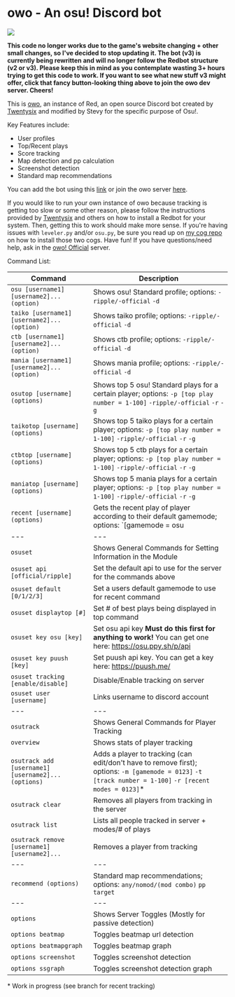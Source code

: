 # owo - An osu! Discord bot
[<img src="https://discordapp.com/api/guilds/290312423309705218/widget.png?style=shield">](https://discord.gg/aNKde73)

**This code no longer works due to the game's website changing + other small changes, so I've decided to stop updating it. The bot (v3) is currently being rewritten and will no longer follow the Redbot structure (v2 or v3). Please keep this in mind as you contemplate wasting 3+ hours trying to get this code to work. If you want to see what new stuff v3 might offer, click that fancy button-looking thing above to join the owo dev server. Cheers!**

This is [owo](http://owobot.xyz/), an instance of Red, an open source Discord bot created by [Twentysix](https://github.com/Twentysix26/Red-DiscordBot) and modified by Stevy for the specific purpose of Osu!.

Key Features include:
- User profiles
- Top/Recent plays
- Score tracking
- Map detection and pp calculation
- Screenshot detection
- Standard map recommendations

You can add the bot using this [link](https://discordapp.com/oauth2/authorize?client_id=289066747443675143&scope=bot&permissions=305187840) or join the owo server [here](https://discord.gg/aNKde73).

If you would like to run your own instance of owo because tracking is getting too slow or some other reason, please follow the instructions provided by [Twentysix](https://twentysix26.github.io/Red-Docs/) and others on how to install a Redbot for your system. Then, getting this to work should make more sense. If you're having issues with `leveler.py` and/or `osu.py`, be sure you read up on [my cog repo](https://github.com/AznStevy/Maybe-Useful-Cogs) on how to install those two cogs. Have fun! If you have questions/need help, ask in the [owo! Official](https://discord.gg/aNKde73) server.

Command List:

| Command | Description |
| --- | --- |
| `osu [username1] [username2]... (option)` | Shows osu! Standard profile; options: `-ripple/-official` `-d`|
| `taiko [username1] [username2]... (option)` | Shows taiko profile; options: `-ripple/-official` `-d`|
| `ctb [username1] [username2]... (option)` | Shows ctb profile; options: `-ripple/-official` `-d`|
| `mania [username1] [username2]... (option)` | Shows mania profile; options: `-ripple/-official` `-d`|
| `osutop [username] (options)` | Shows top 5 osu! Standard plays for a certain player; options: `-p [top play number = 1-100]` `-ripple/-official` `-r` `-g`|
| `taikotop [username] (options)` | Shows top 5 taiko plays for a certain player; options: `-p [top play number = 1-100]` `-ripple/-official` `-r` `-g`|
| `ctbtop [username] (options)` | Shows top 5 ctb plays for a certain player; options: `-p [top play number = 1-100]` `-ripple/-official` `-r` `-g`|
| `maniatop [username] (options)` | Shows top 5 mania plays for a certain player; options: `-p [top play number = 1-100]` `-ripple/-official` `-r` `-g`|
| `recent [username] (options)` | Gets the recent play of player according to their default gamemode; options: `[gamemode = osu|taiko|ctb|mania]`|
| --- | --- |
| `osuset` | Shows General Commands for Setting Information in the Module |
| `osuset api [official/ripple]` | Set the default api to use for the server for the commands above |
| `osuset default [0/1/2/3]` | Set a users default gamemode to use for recent command |
| `osuset displaytop [#]` | Set # of best plays being displayed in top command  |
| `osuset key osu [key]` | Set osu api key **Must do this first for anything to work!** You can get one here: https://osu.ppy.sh/p/api|
| `osuset key puush [key]` | Set puush api key. You can get a key here: https://puush.me/|
| `osuset tracking [enable/disable]` | Disable/Enable tracking on server |
| `osuset user [username]` | Links username to discord account |
| --- | --- |
| `osutrack` | Shows General Commands for Player Tracking |
| `overview` | Shows stats of player tracking |
| `osutrack add [username1] [username2]... (options)` | Adds a player to tracking (can edit/don't have to remove first); options: `-m [gamemode = 0123]` `-t [track number = 1-100]` `-r [recent modes = 0123]`\*|
| `osutrack clear` | Removes all players from tracking in the server |
| `osutrack list` | Lists all people tracked in server + modes/# of plays |
| `osutrack remove [username1] [username2]...` | Removes a player from tracking |
| --- | --- |
| `recommend (options)` | Standard map recommendations; options: `any/nomod/(mod combo)` `pp target`|
| --- | --- |
| `options` | Shows Server Toggles (Mostly for passive detection) |
| `options beatmap` | Toggles beatmap url detection |
| `options beatmapgraph` | Toggles beatmap graph |
| `options screenshot` | Toggles screenshot detection |
| `options ssgraph` | Toggles screenshot detection graph |
\* Work in progress (see branch for recent tracking)
